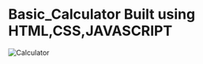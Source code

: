 # Basic_Calculator Built using HTML,CSS,JAVASCRIPT
![Calculator](https://github.com/ajaybagodi/Basic_Calculator/assets/46984887/a503afeb-2540-4815-a8a1-28dc4fd41539)

